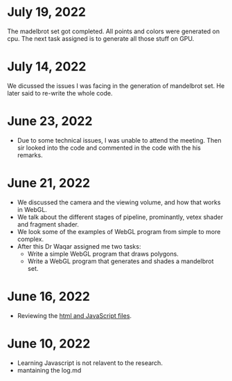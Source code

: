 # July 19, 2022

The madelbrot set got completed. All points and colors were generated on cpu. The next task assigned is to generate all those stuff on GPU.

# July 14, 2022

We dicussed the issues I was facing in the generation of mandelbrot set. He later said to re-write the whole code.

# June 23, 2022

-   Due to some technical issues, I was unable to attend the meeting. Then sir looked into the code and commented in the code with the his remarks.

# June 21, 2022

-   We discussed the camera and the viewing volume, and how that works in WebGL.
-   We talk about the different stages of pipeline, prominantly, vetex shader and fragment shader.
-   We look some of the examples of WebGL program from simple to more complex.
-   After this Dr Waqar assigned me two tasks:
    -   Write a simple WebGL program that draws polygons.
    -   Write a WebGL program that generates and shades a mandelbrot set.

# June 16, 2022

-   Reviewing the [html and JavaScript files](\WebGL_codes\Chap2).

# June 10, 2022

-   Learning Javascript is not relavent to the research.
-   mantaining the log.md
